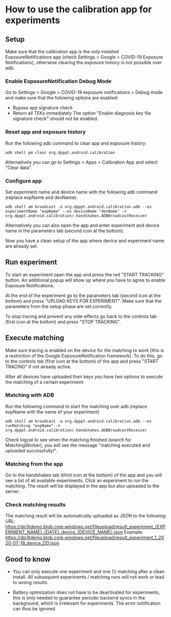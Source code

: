 # How to use the calibration app for experiments

## Setup

Make sure that the calibration app is the only installed ExposureNotifications app (check Settings > Google > COVID-19 Exposure Notifications), otherwise clearing the exposure history is not possible over adb.

### Enable ExposureNotification Debug Mode
Go to Settings > Google > COVID-19 exposure notifications > Debug mode and make sure that the following options are enabled:
- Bypass app signature check
- Return all TEKs immediately
The option "Enable diagnosis key file signature check" should not be enabled.

### Reset app and exposure history
Run the following adb command to clear app and exposure history:
```
adb shell pm clear org.dpppt.android.calibration
```
Alternatively you can go to Settings > Apps > Calibration App and select "Clear data".

### Configure app
Set experiment name and device name with the following adb command (replace expName and devName):
```
adb shell am broadcast -a org.dpppt.android.calibration.adb --es experimentName "expName" --es deviceName "devName" -n org.dpppt.android.calibration/.handshakes.ADBBroadcastReceiver
```
Alternatively you can also open the app and enter experiment and device name in the parameters tab (second icon at the bottom).

Now you have a clean setup of the app where device and experiment name are already set.


## Run experiment
To start an experiment open the app and press the red "START TRACKING" button. An additional popup will show up where you have to agree to enable Exposure Notifications.

At the end of the experiment go to the parameters tab (second icon at the bottom) and press "UPLOAD KEYS FOR EXPERIMENT". Make sure that the parameters from the setup phase are set correctly.

To stop tracing and prevent any side-effects go back to the controls tab (first icon at the bottom) and press "STOP TRACKING".

## Execute matching

Make sure tracing is enabled on the device for the matching to work (this is a restriction of the Google ExposureNotification framework). To do this, go to the controls tab (first icon at the bottom) of the app and press "START TRACING" if not already active.

After all devices have uploaded their keys you have two options to execute the matching of a certain experiment:
### Matching with ADB
Run the following command to start the matching over adb (replace expName with the name of your experiment)
```
adb shell am broadcast -a org.dpppt.android.calibration.adb --es runMatching "expName" -n org.dpppt.android.calibration/.handshakes.ADBBroadcastReceiver
```
Check logcat to see when the matching finished (search for MatchingWorker), you will see the message "matching executed and uploaded successfully!".

### Matching from the app
Go to the handshakes tab (third icon at the bottom) of the app and you will see a list of all available experiments. Click an experiment to run the matching.
The result will be displayed in the app but also uploaded to the server.

### Check matching results
The matching result will be automatically uploaded as JSON to the following URL:
https://dp3tdemo.blob.core.windows.net/fileupload/result_experiment_{EXPERIMENT_NAME}_{DATE}_device_{DEVICE_NAME}.json
Example:
https://dp3tdemo.blob.core.windows.net/fileupload/result_experiment_1_2020-07-19_device_DD.json

## Good to know

- You can only execute one experiment and one (!) matching after a clean install. All subsequent experiments / matching runs will not work or lead to wrong results.

- Battery optimization does not have to be deactivated for experiments, this is only needed to guarantee periodic backend syncs in the background, which is irrelevant for experiments. The error notification can thus be ignored.